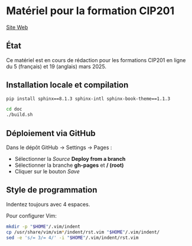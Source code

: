 # Matériel pour la formation CIP201

[Site Web](https://calculquebec.github.io/cq-formation-cip201/)

## État

Ce matériel est en cours de rédaction pour les formations CIP201 en ligne du 5
(français) et 19 (anglais) mars 2025.

## Installation locale et compilation

```Bash
pip install sphinx==8.1.3 sphinx-intl sphinx-book-theme==1.1.3

cd doc
./build.sh
```

## Déploiement via GitHub

Dans le dépôt GitHub -> Settings -> Pages :

* Sélectionner la *Source* **Deploy from a branch**
* Sélectionner la branche **gh-pages** et **/ (root)**
* Cliquer sur le bouton *Save*

## Style de programmation

Indentez toujours avec 4 espaces.

Pour configurer Vim:

```Bash
mkdir -p "$HOME"/.vim/indent
cp /usr/share/vim/vim*/indent/rst.vim "$HOME"/.vim/indent/
sed -e 's/= 3/= 4/' -i "$HOME"/.vim/indent/rst.vim
```
